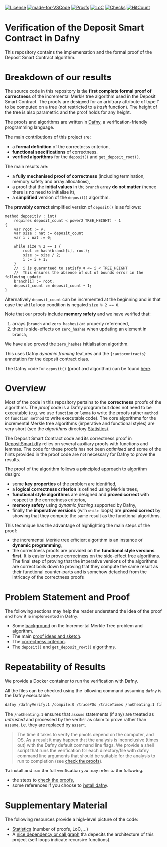 
[![License](https://img.shields.io/badge/License-Apache%202.0-blue.svg)](https://opensource.org/licenses/Apache-2.0) 
 [![made-for-VSCode](https://img.shields.io/badge/Made%20for-VSCode-1f425f.svg)](https://code.visualstudio.com/)
 [![Proofs](https://img.shields.io/badge/TheoremsProved-132-yellow.svg)](https://shields.io/) 
 [![LoC](https://img.shields.io/badge/LoC-3536-orange.svg)](https://shields.io/) 
 [![Checks](https://img.shields.io/badge/VerificationStatus-Verified-green.svg)](https://shields.io/) 
[![HitCount](http://hits.dwyl.com/ConsenSys/deposit-sc-dafny.svg)](http://hits.dwyl.com/ConsenSys/deposit-sc-dafny)

# Verification of the Deposit Smart Contract in Dafny

This repository contains the implementation and the formal proof of the Deposit Smart Contract algorithm.

# Breakdown of our results

The source code in this repository is the **first complete formal proof of correctness** of the
incremental Merkle tree algorithm used in the Deposit Smart Contract.
The proofs are designed for an arbitrary attribute of type `T` to be computed on a tree (not restricted to a _hash_ function).
The height of the tree is also parametric and the proof holds for any height.

The proofs and algorithms are written in [Dafny](https://github.com/dafny-lang/dafny/wiki), a verification-friendly programming language.

The main contributions of this project are:

*   a **formal definition** of the correctness criterion,
*   **functional specifications** of correctness,
*   **verified algorithms** for the `deposit()` and `get_deposit_root()`.

The main results are:

*   a **fully mechanised proof of correctness** (including termination, memory safety and array allocations),
*   a proof that the **initial values** in the `branch` array **do not matter** (hence there is no need to initialise it),
*   a **simplified** version of the `deposit()` algorithm.

The **provably correct** simplified version of `deposit()` is as follows:

```dafny
method deposit(v : int) 
    requires deposit_count < power2(TREE_HEIGHT) - 1 
{   
    var root := v;
    var size : nat := deposit_count;
    var i : nat := 0;
    
    while size % 2 == 1 {
        root := hash(branch[i], root);
        size := size / 2;
        i := i + 1;
    } 
    //  i is guaranteed to satisfy 0 <= i < TREE_HEIGHT 
    //  This ensures the absence of out of bounds error in the following update 
    branch[i] := root;
    deposit_count := deposit_count + 1;
}
```
Alternatively `deposit_count` can be incremented at the beginning and in that case the `while` loop condition
is negated `size % 2 == 0`.

Note that our proofs include **memory safety** and we have verified that:
1. arrays (`branch` and `zero_hashes`) are properly referenced,
2. there is side-effects on `zero_hashes` when updating an element in `branch`,

We have also proved the `zero_hashes` initialisation algorithm. 

This uses Dafny _dynamic framing_ features and the `{:autocontracts}` annotation for the deposit contract class. 

The Dafny code for `deposit()` (proof and algorithm) can be found [here](https://github.com/ConsenSys/deposit-sc-dafny/blob/3a57971ae6f9d824647403397734ecbbe7dfe837/src/dafny/smart/DepositSmart.dfy#L186).

# Overview

Most of the code in this repository pertains to the **correctness** proofs of the algorithms.
The _proof_ code is a Dafny program but does not need to be executable (e.g. we use `function` or `lemma` 
to write the proofs rather `method` or `function method` to write executable code).
The core algorithms for the incremental Merkle tree algorithms (imperative and functional styles) are very short (see  the _algorithms_ directory 
[Statistics](./wiki/stats.md)).

The Deposit Smart Contract code and its correctness proof in [DepositSmart.dfy](https://github.com/PegaSysEng/deposit-sc-dafny/blob/3a57971ae6f9d824647403397734ecbbe7dfe837/src/dafny/smart/DepositSmart.dfy) relies on several auxiliary proofs with functions and lemmas.
The code for these proofs has not been _optimised_ and some of the hints provided in the proof code are not necessary for Dafny
to prove the results. 

The proof of the algorithm follows a principled approach to algorithm design: 
* some **key properties** of the problem are identified,
* a **logical correctness criterion** is defined using Merkle trees,
* **functional style algorithms** are designed and **proved correct** with respect to the correctness criterion,
* **memory safety** using _dynamic framing_ supported by Dafny,
* finally the **imperative versions** (with `while` loops) are **proved correct** by showing that they compute the
same result as the functional algorithms.

This technique has the advantage of highlighting the main steps of the proof:
* the incremental Merkle tree efficient algorithm is an instance of **dynamic programming**,
* the correctness proofs are provided on the **functional style versions first**. It is easier to prove correctness on the side-effect free algorithms. 
The final step of proving that the imperative versions of the algorithms are correct boils down to proving that they compute the same result
as their functional counter-parts and is somehow detached from the intricacy of the correctness proofs.

# Problem Statement and Proof

The following sections may help the reader understand the idea of the proof and how it is implemented in Dafny:

 * Some [background](./wiki//background.md) on the Incremental Merkle Tree problem and algorithm.
 * The main [proof ideas and sketch](./wiki/sketch.md).
 * The [correctness criterion](./wiki/correctness.md).  
 * The `deposit()` and `get_deposit_root()` [algorithms](./wiki/algos.md). 


# Repeatability of Results

We provide a Docker container to run the verification with Dafny.

All the files can be checked using the following command assuming `dafny` is the Dafny executable:
```bash
dafny /dafnyVerify:1 /compile:0 /tracePOs /traceTimes /noCheating:1 file.dfy
```
The `/noCheating:1` ensures that  `assume` statements (if any) are treated as _untrusted_ and 
processed by the verifier as claim to prove rather than `assume`, i.e. they are replaced by  `assert`. 

> The time it takes to verify the proofs depend on the computer, and OS. 
> As a result it may happen that the analysis is inconclusive (times out) with the Dafny 
> default command line flags. We provide a shell script that runs the verification
> for each directory/file with dafny command line arguments that should be suitable for the 
> analysis to run to completion (see [check the proofs](./wiki/repeatability.md)). 


To install and run the full verification you may refer to the following:
* the steps to [check the proofs](./wiki/repeatability.md),
* some references if you choose to [install dafny](./wiki/dafny-install.md).

  

# Supplementary Material

The following resources provide a high-level picture of the code:

* [Statistics](./wiki/stats.md) (number of proofs, LoC, ...)
* A [nice dependency or call graph](./wiki/structure.svg) tha depecits the architecture of this project (self loops indicate recursive functions).


